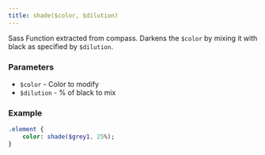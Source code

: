 ```yaml
---
title: shade($color, $dilution)
---
```


Sass Function extracted from compass. Darkens the `$color` by mixing it with black as specified by `$dilution`.

### Parameters

- `$color` - Color to modify
- `$dilution` - % of black to mix

### Example

```sass
.element {
    color: shade($grey1, 25%);
}
```
